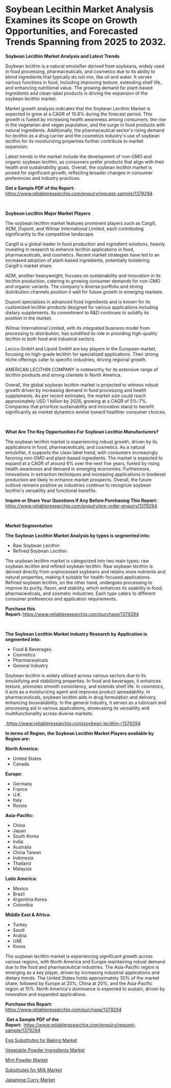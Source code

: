 <p><h1>Soybean Lecithin Market Analysis Examines its Scope on Growth Opportunities, and Forecasted Trends Spanning from 2025 to 2032.</h1></p><p><strong>Soybean Lecithin Market Analysis and Latest Trends</strong></p>
<p><p>Soybean lecithin is a natural emulsifier derived from soybeans, widely used in food processing, pharmaceuticals, and cosmetics due to its ability to blend ingredients that typically do not mix, like oil and water. It serves various functions in food, including improving texture, extending shelf life, and enhancing nutritional value. The growing demand for plant-based ingredients and clean-label products is driving the expansion of the soybean lecithin market.</p><p>Market growth analysis indicates that the Soybean Lecithin Market is expected to grow at a CAGR of 10.8% during the forecast period. This growth is fueled by increasing health awareness among consumers, the rise in the vegetarian and vegan population, and the surge in food products with natural ingredients. Additionally, the pharmaceutical sector's rising demand for lecithin as a drug carrier and the cosmetics industry's use of soybean lecithin for its moisturizing properties further contribute to market expansion.</p><p>Latest trends in the market include the development of non-GMO and organic soybean lecithin, as consumers prefer products that align with their health and sustainability goals. Overall, the soybean lecithin market is poised for significant growth, reflecting broader changes in consumer preferences and industry practices.</p></p>
<p><strong>Get a Sample PDF of the Report:&nbsp;</strong> <a href="https://www.reliableresearchiq.com/enquiry/request-sample/1379294?utm_campaign=973&utm_medium=2&utm_source=Github&utm_content=ia&utm_term=07042025&utm_id=soybean-lecithin">https://www.reliableresearchiq.com/enquiry/request-sample/1379294</a></p>
<p>&nbsp;</p>
<p><strong>Soybean Lecithin Major Market Players</strong></p>
<p><p>The soybean lecithin market features prominent players such as Cargill, ADM, Dupont, and Wilmar International Limited, each contributing significantly to the competitive landscape. </p><p>Cargill is a global leader in food production and ingredient solutions, heavily investing in research to enhance lecithin applications in food, pharmaceuticals, and cosmetics. Recent market strategies have led to an increased adoption of plant-based ingredients, potentially bolstering Cargill's market share.</p><p>ADM, another heavyweight, focuses on sustainability and innovation in its lecithin production, catering to growing consumer demands for non-GMO and organic variants. The company's diverse portfolio and strong distribution channels position it well for future growth in emerging markets.</p><p>Dupont specializes in advanced food ingredients and is known for its customized lecithin products designed for various applications including dietary supplements. Its commitment to R&D continues to solidify its position in the market.</p><p>Wilmar International Limited, with its integrated business model from processing to distribution, has solidified its role in providing high-quality lecithin to both food and industrial sectors. </p><p>Lecico GmbH and Lipoid GmbH are key players in the European market, focusing on high-grade lecithin for specialized applications. Their strong niche offerings cater to specific industries, driving regional growth.</p><p>AMERICAN LECITHIN COMPANY is noteworthy for its extensive range of lecithin products and strong clientele in North America.</p><p>Overall, the global soybean lecithin market is projected to witness robust growth driven by increasing demand in food processing and health supplements. As per recent estimates, the market size could reach approximately USD 1 billion by 2026, growing at a CAGR of 5%-7%. Companies that prioritize sustainability and innovation stand to benefit significantly as market dynamics evolve toward healthier consumer choices.</p></p>
<p>&nbsp;</p>
<p><strong>What Are The Key Opportunities For Soybean Lecithin Manufacturers?</strong></p>
<p><p>The soybean lecithin market is experiencing robust growth, driven by its applications in food, pharmaceuticals, and cosmetics. As a natural emulsifier, it supports the clean label trend, with consumers increasingly favoring non-GMO and plant-based ingredients. The market is expected to expand at a CAGR of around 6% over the next five years, fueled by rising health awareness and demand in emerging economies. Furthermore, innovations in extraction techniques and increasing applications in biodiesel production are likely to enhance market prospects. Overall, the future outlook remains positive as industries continue to recognize soybean lecithin's versatility and functional benefits.</p></p>
<p><strong>Inquire or Share Your Questions If Any Before Purchasing This Report:</strong> <a href="https://www.reliableresearchiq.com/enquiry/pre-order-enquiry/1379294?utm_campaign=973&utm_medium=2&utm_source=Github&utm_content=ia&utm_term=07042025&utm_id=soybean-lecithin">https://www.reliableresearchiq.com/enquiry/pre-order-enquiry/1379294</a></p>
<p>&nbsp;</p>
<p><strong>Market Segmentation</strong></p>
<p><strong>The Soybean Lecithin Market Analysis by types is segmented into:</strong></p>
<p><ul><li>Raw Soybean Lecithin</li><li>Refined Soybean Lecithin</li></ul></p>
<p><p>The soybean lecithin market is categorized into two main types: raw soybean lecithin and refined soybean lecithin. Raw soybean lecithin is derived directly from unprocessed soybeans and retains more nutrients and natural properties, making it suitable for health-focused applications. Refined soybean lecithin, on the other hand, undergoes processing to improve its purity, flavor, and stability, which enhances its usability in food, pharmaceuticals, and cosmetic industries. Each type caters to different consumer preferences and application requirements.</p></p>
<p><strong>Purchase this Report:&nbsp;</strong><a href="https://www.reliableresearchiq.com/purchase/1379294?utm_campaign=973&utm_medium=2&utm_source=Github&utm_content=ia&utm_term=07042025&utm_id=soybean-lecithin">https://www.reliableresearchiq.com/purchase/1379294</a></p>
<p>&nbsp;</p>
<p><strong>The Soybean Lecithin Market Industry Research by Application is segmented into:</strong></p>
<p><ul><li>Food & Beverages</li><li>Cosmetics</li><li>Pharmaceuticals</li><li>General Industry</li></ul></p>
<p><p>Soybean lecithin is widely utilized across various sectors due to its emulsifying and stabilizing properties. In food and beverages, it enhances texture, promotes smooth consistency, and extends shelf life. In cosmetics, it acts as a moisturizing agent and improves product spreadability. In pharmaceuticals, soybean lecithin aids in drug formulation and delivery, enhancing bioavailability. In the general industry, it serves as a lubricant and processing aid in various applications, showcasing its versatility and multifunctionality across diverse markets.</p></p>
<p><a href="https://www.reliableresearchiq.com/soybean-lecithin-r1379294?utm_campaign=973&utm_medium=2&utm_source=Github&utm_content=ia&utm_term=07042025&utm_id=soybean-lecithin">&nbsp;https://www.reliableresearchiq.com/soybean-lecithin-r1379294</a></p>
<p><strong>In terms of Region, the Soybean Lecithin Market Players available by Region are:</strong></p>
<p>
    <p> <strong> North America: </strong>
        <ul>
            <li>United States</li>
            <li>Canada</li>
        </ul>
        </p> 
    <p> <strong> Europe: </strong>
        <ul>
            <li>Germany</li>
            <li>France</li>
            <li>U.K.</li>
            <li>Italy</li>
            <li>Russia</li>
        </ul>
        </p> 
    <p> <strong> Asia-Pacific: </strong>
        <ul>
            <li>China</li>
            <li>Japan</li>
            <li>South Korea</li>
            <li>India</li>
            <li>Australia</li>
            <li>China Taiwan</li>
            <li>Indonesia</li>
            <li>Thailand</li>
            <li>Malaysia</li>
        </ul>
        </p> 
    <p> <strong> Latin America: </strong>
        <ul>
            <li>Mexico</li>
            <li>Brazil</li>
            <li>Argentina Korea</li>
            <li>Colombia</li>
        </ul>
        </p> 
    <p> <strong> Middle East & Africa: </strong>
        <ul>
            <li>Turkey</li>
            <li>Saudi</li>
            <li>Arabia</li>
            <li>UAE</li>
            <li>Korea</li>
        </ul>
    </p>
    </p>
<p><p>The soybean lecithin market is experiencing significant growth across various regions, with North America and Europe maintaining robust demand due to the food and pharmaceutical industries. The Asia-Pacific region is emerging as a key player, driven by increasing industrial applications and dietary trends. The United States holds approximately 30% of the market share, followed by Europe at 25%, China at 20%, and the Asia-Pacific region at 15%. North America's dominance is expected to sustain, driven by innovation and expanded applications.</p></p>
<p><strong>Purchase this Report: </strong><a href="https://www.reliableresearchiq.com/purchase/1379294?utm_campaign=973&utm_medium=2&utm_source=Github&utm_content=ia&utm_term=07042025&utm_id=soybean-lecithin">https://www.reliableresearchiq.com/purchase/1379294</a></p>
<p>&nbsp;<strong>Get a Sample PDF of the Report:&nbsp;&nbsp;</strong><a href="https://www.reliableresearchiq.com/enquiry/request-sample/1379294?utm_campaign=973&utm_medium=2&utm_source=Github&utm_content=ia&utm_term=07042025&utm_id=soybean-lecithin">https://www.reliableresearchiq.com/enquiry/request-sample/1379294</a></p>
<p><strong></strong></p>
<p><p><a href="https://github.com/ridchycarlas/Market-Research-Report-List-1/blob/main/egg-substitutes-for-baking-market.md?utm_campaign=973&utm_medium=2&utm_source=Github&utm_content=ia&utm_term=07042025&utm_id=soybean-lecithin">Egg Substitutes for Baking Market</a></p><p><a href="https://github.com/hadshpinay/Market-Research-Report-List-1/blob/main/vegetable-powder-ingredients-market.md?utm_campaign=973&utm_medium=2&utm_source=Github&utm_content=ia&utm_term=07042025&utm_id=soybean-lecithin">Vegetable Powder Ingredients Market</a></p><p><a href="https://github.com/danzopachllq/Market-Research-Report-List-1/blob/main/mint-powder-market.md?utm_campaign=973&utm_medium=2&utm_source=Github&utm_content=ia&utm_term=07042025&utm_id=soybean-lecithin">Mint Powder Market</a></p><p><a href="https://github.com/fabinbuddygc/Market-Research-Report-List-1/blob/main/substitutes-for-milk-market.md?utm_campaign=973&utm_medium=2&utm_source=Github&utm_content=ia&utm_term=07042025&utm_id=soybean-lecithin">Substitutes for Milk Market</a></p><p><a href="https://github.com/catlowdarcys/Market-Research-Report-List-1/blob/main/japanese-curry-market.md?utm_campaign=973&utm_medium=2&utm_source=Github&utm_content=ia&utm_term=07042025&utm_id=soybean-lecithin">Japanese Curry Market</a></p></p>